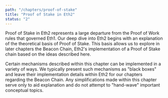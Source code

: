 ```yaml
---
path: "/chapters/proof-of-stake"
title: "Proof of Stake in Eth2"
status: "2"
---
```


Proof of Stake in Eth2 represents a large departure from the Proof of Work rules that governed Eth1. Our deep dive into Eth2 begins with an explanation of the theoretical basis of Proof of Stake. This basis allows us to explore in later chapters the Beacon Chain, Eth2's implementation of a Proof of Stake chain based on the ideas described here.

Certain mechanisms described within this chapter can be implemented in a variety of ways. We typically present such mechanisms as "black boxes" and leave their implementation details within Eth2 for our chapters regarding the Beacon Chain. Any simplifications made within this chapter serve only to aid explanation and do not attempt to "hand-wave" important conceptual topics.